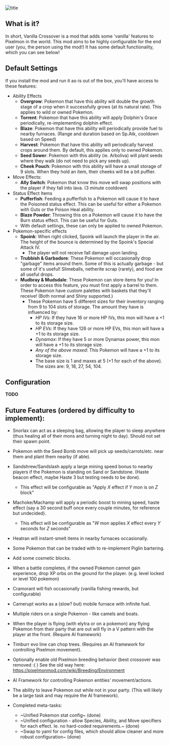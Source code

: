 ![title](https://github.com/user-attachments/assets/d1a2af1b-e610-44d2-b71a-b2f8fe51a3b0) 

## What is it?
In short, Vanilla Crossover is a mod that adds some 'vanilla' features to Pixelmon in the world. This mod aims to be highly configurable for the end user (you, the person using the mod!) It has some default functionality, which you can see below!

## Default Settings
If you install the mod and run it as-is out of the box, you'll have access to these features:

- Ability Effects
  - **Overgrow**: Pokemon that have this ability will double the growth stage of a crop when it successfully grows (at its natural rate). This applies to wild or owned Pokemon.
  - **Torrent**: Pokemon that have this ability will apply Dolphin's Grace periodically, re-implementing dolphin effect.
  - **Blaze**: Pokemon that have this ability will periodically provide fuel to nearby furnaces. (Range and duration based on Sp.Atk, cooldown based on Speed)
  - **Harvest**: Pokemon that have this ability will periodically harvest crops around them. By default, this applies only to owned Pokemon.
  - **Seed Sower**: Pokemon with this ability (ie. Arboliva) will plant seeds where they walk (do not need to pick any seeds up).
  - **Cheek Pouch**: Pokemon with this ability will have a small storage of 9 slots. When they hold an item, their cheeks will be a bit puffier.
- Move Effects:
  - **Ally Switch**: Pokemon that know this move will swap positions with the player if they fall into lava. (3 minute cooldown)
- Status Effect Items
  - **Pufferfish**: Feeding a pufferfish to a Pokemon will cause it to have the Poisoned status effect. This can be useful for either a Pokemon with Guts or the Poison Heal ability.
  - **Blaze Powder**: Throwing this on a Pokemon will cause it to have the Burn status effect. This can be useful for Guts.
  - With default settings, these can only be applied to owned Pokemon.
- Pokemon-specific effects
  - **Spoink**: When right clicked, Spoink will launch the player in the air. The height of the bounce is determined by the Spoink's Special Attack IV.
    - The player will not receive fall damage upon landing.
  - **Trubbish & Garbadore**: These Pokemon will occasionally drop "garbage" items around them. Some of this is actually garbage - but some of it's useful! Slimeballs, netherite scrap (rarely), and food are all useful drops.
  - **Mudbray & Mudsdale**: These Pokemon can store items for you! In order to access this feature, you must first apply a barrel to them. These Pokemon have custom palettes with baskets that they'll receive! (Both normal and Shiny supported.)
    - These Pokemon have 5 different sizes for their inventory ranging from 9 to 104 slots of storage. The amount they have is influenced by:
      - *HP IVs*: If they have 16 or more HP IVs, this mon will have a +1 to its storage size.
      - *HP EVs*: If they have 126 or more HP EVs, this mon will have a +1 to its storage size.
      - *Dynamax*: If they have 5 or more Dynamax power, this mon will have a +1 to its storage size.
      - *Any of the above maxed*: This Pokemon will have a +1 to its storage size.
      - The base size is 1 and maxes at 5 (+1 for each of the above). The sizes are: 9, 18, 27, 54, 104. 

## Configuration
**TODO**

## Future Features (ordered by difficulty to implement):
  - Snorlax can act as a sleeping bag, allowing the player to sleep anywhere (thus healing all of their mons and turning night to day). Should not set their spawn point.
  - Pokemon with the Seed Bomb move will pick up seeds/carrots/etc. near them and plant them nearby (if able).
  - Sandshrew/Sandslash apply a large mining speed bonus to nearby players if the Pokemon is standing on Sand or Sandstone. (Haste beacon effect, maybe Haste 3 but testing needs to be done).
    - This effect will be configurable as "Apply *X* effect if *Y* mon is on *Z* block"
  - Machoke/Machamp will apply a periodic boost to mining speed, haste effect (say a 30 second buff once every couple minutes, for reference but undecided).
    - This effect will be configurable as "*W* mon applies *X* effect every *Y* seconds for *Z* seconds" 
  - Heatran will instant-smelt items in nearby furnaces occasionally.
  - Some Pokemon that can be traded with to re-implement Piglin bartering.
  - Add some cosmetic blocks.
  - When a battle completes, if the owned Pokemon cannot gain experience, drop XP orbs on the ground for the player. (e.g. level locked or level 100 pokemon)
  - Cramorant will fish occasionally (vanilla fishing rewards, but configurable)
  - Camerupt works as a (slow? but) mobile furnace with infinite fuel.
  - Multiple riders on a single Pokemon - like camels and boats.
  - When the player is flying (with elytra or on a pokemon) any flying Pokemon from their party that are out will fly in a V pattern with the player at the front. (Require AI framework)
  - Timburr evo line can chop trees. (Requires an AI framework for controlling Pixelmon movement).
  - Optionally enable old Pixelmon breeding behavior (best crossover was removed :( ) See the old way here: https://pixelmonmod.com/wiki/Breeding/Environment
  - AI Framework for controlling Pokemon entities' movement/actions.
  - The ability to leave Pokemon out while not in your party. (This will likely be a large task and may require the AI framework).

- Completed meta-tasks:
  - ~Unified Pokemon stat config~ (done)
  - ~Unified configuration - allow Species, Ability, and Move specifiers for each effect. Ie. no hard-coded requirements.~ (done)
  - ~Swap to yaml for config files, which should allow cleaner and more robust configuration~ (done)
